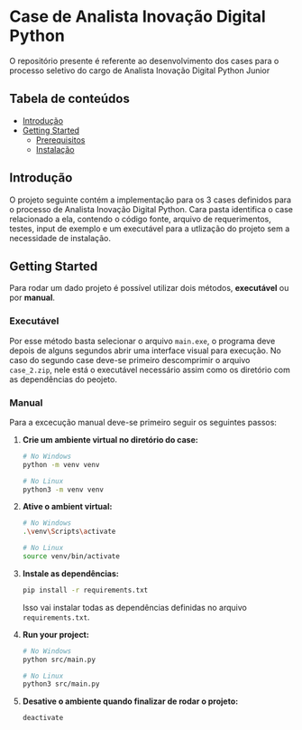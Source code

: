 # Case de Analista Inovação Digital Python

O repositório presente é referente ao desenvolvimento dos cases para o processo seletivo do cargo de Analista Inovação Digital Python Junior

## Tabela de conteúdos

- [Introdução](#Introdução)
- [Getting Started](#getting-started)
  - [Prerequisitos](#prerequisites)
  - [Instalação](#installation)


## Introdução

O projeto seguinte contém a implementação para os 3 cases definidos para o processo de Analista Inovação Digital Python.
Cara pasta identifica o case relacionado a ela, contendo o código fonte, arquivo de requerimentos, testes, input de exemplo e um executável para a utlização do projeto sem a necessidade de instalação.


## Getting Started

Para rodar um dado projeto é possível utilizar dois métodos, **executável** ou por **manual**.

### Executável

Por esse método basta selecionar o arquivo `main.exe`, o programa deve depois de alguns segundos abrir uma interface visual para execução.
No caso do segundo case deve-se primeiro descomprimir o arquivo `case_2.zip`, nele está o executável necessário assim como os diretório com as dependências do peojeto.

### Manual

Para a excecução manual deve-se primeiro seguir os seguintes passos:

1. **Crie um ambiente virtual no diretório do case:**

    ```bash
    # No Windows
    python -m venv venv

    # No Linux
    python3 -m venv venv
    ```

2. **Ative o ambient virtual:**

    ```bash
    # No Windows
    .\venv\Scripts\activate

    # No Linux
    source venv/bin/activate
    ```

3. **Instale as dependências:**

    ```bash
    pip install -r requirements.txt
    ```

   Isso vai instalar todas as dependências definidas no arquivo `requirements.txt`.


4. **Run your project:**

    ```bash
    # No Windows
    python src/main.py

    # No Linux
    python3 src/main.py
    ```

5. **Desative o ambiente quando finalizar de rodar o projeto:**

    ```bash
    deactivate
    ```
